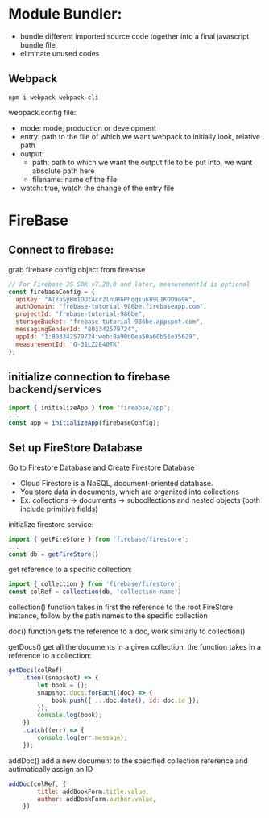 # Module Bundler:
- bundle different imported source code together into a final javascript bundle file
- eliminate unused codes 

## Webpack
```
npm i webpack webpack-cli
```
webpack.config file:
- mode: mode, production or development
- entry: path to the file of which we want webpack to initially look, relative path
- output: 
    - path: path to which we want the output file to be put into, we want absolute path here
    - filename: name of the file
- watch: true, watch the change of the entry file

# FireBase
## Connect to firebase:
grab firebase config object from fireabse
```javascript
// For Firebase JS SDK v7.20.0 and later, measurementId is optional
const firebaseConfig = {
  apiKey: "AIzaSyBm1DUtAcr2lnURGPhqqiuk89L1KOO9n9k",
  authDomain: "frebase-tutorial-986be.firebaseapp.com",
  projectId: "frebase-tutorial-986be",
  storageBucket: "frebase-tutorial-986be.appspot.com",
  messagingSenderId: "803342579724",
  appId: "1:803342579724:web:8a90b0ea50a60b51e35629",
  measurementId: "G-31LZ2E40TK"
};
```
## initialize connection to firebase backend/services
```javascript
import { initializeApp } from 'fireabse/app';
...
const app = initializeApp(firebaseConfig);
```

## Set up FireStore Database
Go to Firestore Database and Create Firestore Database
- Cloud Firestore is a NoSQL, document-oriented database.
- You store data in documents, which are organized into collections
- Ex. collections -> documents -> subcollections and nested objects (both include primitive fields)

initialize firestore service:
```javascript
import { getFireStore } from 'firebase/firestore';
...
const db = getFireStore()
```

get reference to a specific collection:
```javascript
import { collection } from 'firebase/firestore';
const colRef = collection(db, 'collection-name')
```
collection() function takes in first the reference to the root FireStore instance, follow by the path names to the specific collection

doc() function gets the reference to a doc, work similarly to collection()

getDocs() get all the documents in a given collection, the function takes in a reference to a collection:
```javascript
getDocs(colRef)
    .then((snapshot) => {
        let book = [];
        snapshot.docs.forEach((doc) => {
            book.push({ ...doc.data(), id: doc.id });
        });
        console.log(book);
    })
    .catch((err) => {
        console.log(err.message);
    });
```

addDoc() add a new document to the specified collection reference and autimatically assign an ID
```javascript
addDoc(colRef, {
        title: addBookForm.title.value,
        author: addBookForm.author.value,
    })
```